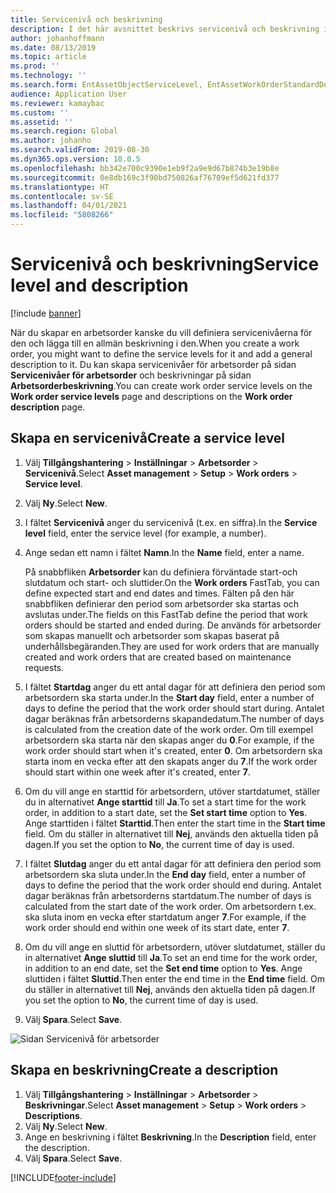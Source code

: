 ```yaml
---
title: Servicenivå och beskrivning
description: I det här avsnittet beskrivs servicenivå och beskrivning i Tillgångshantering.
author: johanhoffmann
ms.date: 08/13/2019
ms.topic: article
ms.prod: ''
ms.technology: ''
ms.search.form: EntAssetObjectServiceLevel, EntAssetWorkOrderStandardDescription, EntAssetWorkOrderServiceLevel, EntAssetServiceLevelLookup
audience: Application User
ms.reviewer: kamaybac
ms.custom: ''
ms.assetid: ''
ms.search.region: Global
ms.author: johanho
ms.search.validFrom: 2019-08-30
ms.dyn365.ops.version: 10.0.5
ms.openlocfilehash: bb342e700c9390e1eb9f2a9e9d67b874b3e19b8e
ms.sourcegitcommit: 0e8db169c3f90bd750826af76709ef5d621fd377
ms.translationtype: HT
ms.contentlocale: sv-SE
ms.lasthandoff: 04/01/2021
ms.locfileid: "5808266"
---
```

# <a name="service-level-and-description"></a><span data-ttu-id="5cb26-103">Servicenivå och beskrivning</span><span class="sxs-lookup"><span data-stu-id="5cb26-103">Service level and description</span></span>

[!include [banner](../../includes/banner.md)]

 

<span data-ttu-id="5cb26-104">När du skapar en arbetsorder kanske du vill definiera servicenivåerna för den och lägga till en allmän beskrivning i den.</span><span class="sxs-lookup"><span data-stu-id="5cb26-104">When you create a work order, you might want to define the service levels for it and add a general description to it.</span></span> <span data-ttu-id="5cb26-105">Du kan skapa servicenivåer för arbetsorder på sidan **Servicenivåer för arbetsorder** och beskrivningar på sidan **Arbetsorderbeskrivning**.</span><span class="sxs-lookup"><span data-stu-id="5cb26-105">You can create work order service levels on the **Work order service levels** page and descriptions on the **Work order description** page.</span></span>

## <a name="create-a-service-level"></a><span data-ttu-id="5cb26-106">Skapa en servicenivå</span><span class="sxs-lookup"><span data-stu-id="5cb26-106">Create a service level</span></span>

1. <span data-ttu-id="5cb26-107">Välj **Tillgångshantering** \> **Inställningar** \> **Arbetsorder** \> **Servicenivå**.</span><span class="sxs-lookup"><span data-stu-id="5cb26-107">Select **Asset management** \> **Setup** \> **Work orders** \> **Service level**.</span></span>
2. <span data-ttu-id="5cb26-108">Välj **Ny**.</span><span class="sxs-lookup"><span data-stu-id="5cb26-108">Select **New**.</span></span>
3. <span data-ttu-id="5cb26-109">I fältet **Servicenivå** anger du servicenivå (t.ex. en siffra).</span><span class="sxs-lookup"><span data-stu-id="5cb26-109">In the **Service level** field, enter the service level (for example, a number).</span></span>
4. <span data-ttu-id="5cb26-110">Ange sedan ett namn i fältet **Namn**.</span><span class="sxs-lookup"><span data-stu-id="5cb26-110">In the **Name** field, enter a name.</span></span>

    <span data-ttu-id="5cb26-111">På snabbfliken **Arbetsorder** kan du definiera förväntade start-och slutdatum och start- och sluttider.</span><span class="sxs-lookup"><span data-stu-id="5cb26-111">On the **Work orders** FastTab, you can define expected start and end dates and times.</span></span> <span data-ttu-id="5cb26-112">Fälten på den här snabbfliken definierar den period som arbetsorder ska startas och avslutas under.</span><span class="sxs-lookup"><span data-stu-id="5cb26-112">The fields on this FastTab define the period that work orders should be started and ended during.</span></span> <span data-ttu-id="5cb26-113">De används för arbetsorder som skapas manuellt och arbetsorder som skapas baserat på underhållsbegäranden.</span><span class="sxs-lookup"><span data-stu-id="5cb26-113">They are used for work orders that are manually created and work orders that are created based on maintenance requests.</span></span> 

5. <span data-ttu-id="5cb26-114">I fältet **Startdag** anger du ett antal dagar för att definiera den period som arbetsordern ska starta under.</span><span class="sxs-lookup"><span data-stu-id="5cb26-114">In the **Start day** field, enter a number of days to define the period that the work order should start during.</span></span> <span data-ttu-id="5cb26-115">Antalet dagar beräknas från arbetsorderns skapandedatum.</span><span class="sxs-lookup"><span data-stu-id="5cb26-115">The number of days is calculated from the creation date of the work order.</span></span> <span data-ttu-id="5cb26-116">Om till exempel arbetsordern ska starta när den skapas anger du **0**.</span><span class="sxs-lookup"><span data-stu-id="5cb26-116">For example, if the work order should start when it's created, enter **0**.</span></span> <span data-ttu-id="5cb26-117">Om arbetsordern ska starta inom en vecka efter att den skapats anger du **7**.</span><span class="sxs-lookup"><span data-stu-id="5cb26-117">If the work order should start within one week after it's created, enter **7**.</span></span>
6. <span data-ttu-id="5cb26-118">Om du vill ange en starttid för arbetsordern, utöver startdatumet, ställer du in alternativet **Ange starttid** till **Ja**.</span><span class="sxs-lookup"><span data-stu-id="5cb26-118">To set a start time for the work order, in addition to a start date, set the **Set start time** option to **Yes**.</span></span> <span data-ttu-id="5cb26-119">Ange starttiden i fältet **Starttid**.</span><span class="sxs-lookup"><span data-stu-id="5cb26-119">Then enter the start time in the **Start time** field.</span></span> <span data-ttu-id="5cb26-120">Om du ställer in alternativet till **Nej**, används den aktuella tiden på dagen.</span><span class="sxs-lookup"><span data-stu-id="5cb26-120">If you set the option to **No**, the current time of day is used.</span></span>
7. <span data-ttu-id="5cb26-121">I fältet **Slutdag** anger du ett antal dagar för att definiera den period som arbetsordern ska sluta under.</span><span class="sxs-lookup"><span data-stu-id="5cb26-121">In the **End day** field, enter a number of days to define the period that the work order should end during.</span></span> <span data-ttu-id="5cb26-122">Antalet dagar beräknas från arbetsorderns startdatum.</span><span class="sxs-lookup"><span data-stu-id="5cb26-122">The number of days is calculated from the start date of the work order.</span></span> <span data-ttu-id="5cb26-123">Om arbetsordern t.ex. ska sluta inom en vecka efter startdatum anger **7**.</span><span class="sxs-lookup"><span data-stu-id="5cb26-123">For example, if the work order should end within one week of its start date, enter **7**.</span></span>
8. <span data-ttu-id="5cb26-124">Om du vill ange en sluttid för arbetsordern, utöver slutdatumet, ställer du in alternativet **Ange sluttid** till **Ja**.</span><span class="sxs-lookup"><span data-stu-id="5cb26-124">To set an end time for the work order, in addition to an end date, set the **Set end time** option to **Yes**.</span></span> <span data-ttu-id="5cb26-125">Ange sluttiden i fältet **Sluttid**.</span><span class="sxs-lookup"><span data-stu-id="5cb26-125">Then enter the end time in the **End time** field.</span></span> <span data-ttu-id="5cb26-126">Om du ställer in alternativet till **Nej**, används den aktuella tiden på dagen.</span><span class="sxs-lookup"><span data-stu-id="5cb26-126">If you set the option to **No**, the current time of day is used.</span></span>
9. <span data-ttu-id="5cb26-127">Välj **Spara**.</span><span class="sxs-lookup"><span data-stu-id="5cb26-127">Select **Save**.</span></span>

![Sidan Servicenivå för arbetsorder](media/19-setup-for-work-orders.png)

## <a name="create-a-description"></a><span data-ttu-id="5cb26-129">Skapa en beskrivning</span><span class="sxs-lookup"><span data-stu-id="5cb26-129">Create a description</span></span>

1. <span data-ttu-id="5cb26-130">Välj **Tillgångshantering** \> **Inställningar** \> **Arbetsorder** \> **Beskrivningar**.</span><span class="sxs-lookup"><span data-stu-id="5cb26-130">Select **Asset management** \> **Setup** \> **Work orders** \> **Descriptions**.</span></span>
2. <span data-ttu-id="5cb26-131">Välj **Ny**.</span><span class="sxs-lookup"><span data-stu-id="5cb26-131">Select **New**.</span></span>
3. <span data-ttu-id="5cb26-132">Ange en beskrivning i fältet **Beskrivning**.</span><span class="sxs-lookup"><span data-stu-id="5cb26-132">In the **Description** field, enter the description.</span></span>
4. <span data-ttu-id="5cb26-133">Välj **Spara**.</span><span class="sxs-lookup"><span data-stu-id="5cb26-133">Select **Save**.</span></span>


[!INCLUDE[footer-include](../../../includes/footer-banner.md)]